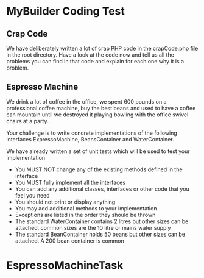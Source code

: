 MyBuilder Coding Test
================

Crap Code
---------

We have deliberately written a lot of crap PHP code in the crapCode.php file in the root directory.
Have a look at the code now and tell us all the problems you can find in that code and explain for each
one why it is a problem.


Espresso Machine
----------------

We drink a lot of coffee in the office, we spent 600 pounds on a professional coffee machine, buy the best beans and
used to have a coffee can mountain until we destroyed it playing bowling with the office swivel chairs at a party...

Your challenge is to write concrete implementations of the following interfaces ExpressoMachine, BeansContainer and WaterContainer.

We have already written a set of unit tests which will be used to test your implementation

* You MUST NOT change any of the existing methods defined in the interface
* You MUST fully implement all the interfaces
* You can add any additional classes, interfaces or other code that you feel you need
* You should not print or display anything
* You may add additional methods to your implementation
* Exceptions are listed in the order they should be thrown
* The standard WaterContainer contains 2 litres but other sizes can be attached. common sizes are the 10 litre or mains water supply
* The standard BeanContainer holds 50 beans but other sizes can be attached. A 200 bean container is common
# EspressoMachineTask
